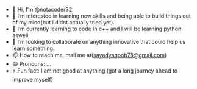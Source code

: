 - 👋 Hi, I’m @notacoder32
- 👀 I’m interested in learning new skills and being able to build things out of my mind(but i didnt actually tried yet).
- 🌱 I’m currently learning to code in c++ and I will be learning python aswell. 
- 💞️ I’m looking to collaborate on anything innovative that could help us learn something.
- 📫 How to reach me, mail me at(sayadyaqoob78@gmail.com)
- 😄 Pronouns: ...
- ⚡ Fun fact: I am not good at anything (got a long journey ahead to improve myself)

<!---
notacoder32/notacoder32 is a ✨ special ✨ repository because its `README.md` (this file) appears on your GitHub profile.
You can click the Preview link to take a look at your changes.
--->
